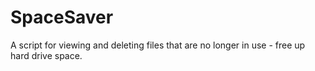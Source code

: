 # SpaceSaver
A script for viewing and deleting files that are no longer in use - free up hard drive space. 


